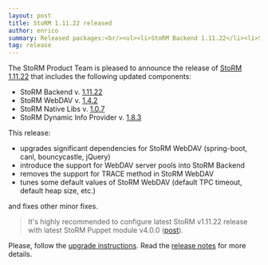 ```yaml
---
layout: post
title: StoRM 1.11.22 released
author: enrico
summary: Released packages:<br/><ul><li>StoRM Backend 1.11.22</li><li>StoRM WebDAV 1.4.2</li><li>StoRM Native Libs 1.0.7</li><li>StoRM Dynamic Info Provider 1.8.3</li></ul>
tag: release
---
```


The StoRM Product Team is pleased to announce the release of
[StoRM 1.11.22][release-notes] that includes the following updated components:

* StoRM Backend v. [1.11.22][backend-rn]
* StoRM WebDAV v. [1.4.2][webdav-rn]
* StoRM Native Libs v. [1.0.7][native-rn]
* StoRM Dynamic Info Provider v. [1.8.3][info-rn]

This release:

* upgrades significant dependencies for StoRM WebDAV (spring-boot, canl, bouncycastle, jQuery)
* introduce the support for WebDAV server pools into StoRM Backend
* removes the support for TRACE method in StoRM WebDAV
* tunes some default values of StoRM WebDAV (default TPC timeout, default heap size, etc.)

and fixes other minor fixes.

> It's highly recommended to configure latest StoRM v1.11.22 release with latest StoRM Puppet module v4.0.0 ([post][puppet-post]).

Please, follow the [upgrade instructions][upgrade-instructions].
Read the [release notes][release-notes] for more details.


[backend-rn]: {{site.baseurl}}/release-notes/storm-backend-server/1.11.22/
[webdav-rn]: {{site.baseurl}}/release-notes/storm-webdav/1.4.2/
[native-rn]: {{site.baseurl}}/release-notes/storm-native-libs/1.0.7/
[info-rn]: {{site.baseurl}}/release-notes/storm-dynamic-info-provider/1.8.3/

[release-notes]: {{site.baseurl}}/release-notes/StoRM-v1.11.22.html
[download-page]: {{site.baseurl}}/download.html
[storm-sysadmin-guide]: {{site.baseurl}}/documentation/sysadmin-guide/1.11.22

[upgrade-instructions]: {{site.baseurl}}/documentation/sysadmin-guide/1.11.22/upgrading/
[puppet-post]: {{site.baseurl}}/2023/06/21/StoRM-Puppet-module-major-release.html